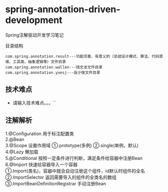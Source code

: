# spring-annotation-driven-development
Spring注解驱动开发学习笔记

目录结构
```
com.spring.annotation.result---功能完善、有意义的（总结设计模式、算法、代码思维、工具类、抽象逻辑等）文件目录
com.spring.annotation.wallen---钱文龙文件目录
com.spring.annotation.yuesj---岳少俊文件目录
```

技术难点
-----------------------------------
- 请输入技术难点。。。``

注解解析
-----------------------------------
1.@Configuration 用于标注配置类  
2.@Bean  
3.@Scope 设置作用域 ①.prototype(多例) ②.single(单例，默认)  
4.@Lazy 懒加载  
5.@Conditional 按照一定条件进行判断，满足条件给容器中注册Bean  
6.@Import 快速给容器导入一个容器  
    ①.Import(类名)，容器中就会自动注册这个组件，id默认时组件的全名  
    ②.ImportSelector 返回需要导入的组件的全类名的数组  
    ③.ImportBeanDefinitionRegistrar 手动注册Bean
    
        